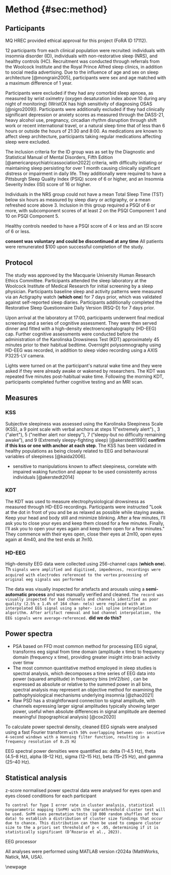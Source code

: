 # Method {#sec:method}

## Participants

MQ HREC provided ethical approval for this project (FoRA ID 17112).

12 participants from each clinical population were recruited: individuals with insomnia disorder (ID), individuals with non-restorative sleep (NRS), and healthy controls (HC). Recruitment was conducted through referrals from the Woolcock Institute and the Royal Prince Alfred sleep clinics, in addition to social media advertising. Due to the influence of age and sex on sleep architecture [@mongrain2005], participants were sex and age matched with a maximum difference of 1 year. 

Participants were excluded if they had any comorbid sleep apnoea, as measured by wrist oximetry (oxygen desaturation index above 10 during any night of monitoring) (WristOX has high sensitivity of diagnosing OSAS [@nigro2009]). Participants were additionally excluded if they had clinically significant depression or anxiety scores as measured through the DASS-21, heavy alcohol use, pregnancy, circadian rhythm disruption through shift work or recent international travel, or a natural sleep time that of less than 6 hours or outside the hours of 21:30 and 8:00. As medications are known to affect sleep architecture, participants taking regular medications affecting sleep were excluded. 

The inclusion criteria for the ID group was as set by the Diagnostic and Statistical Manual of Mental Disorders, Fifth Edition [@americanpsychiatricassociation2022] criteria, with difficulty initiating or maintaining sleep persisting for over 1 month causing clinically significant distress or impairment in daily life. They additionally were required to have a Pittsburgh Sleep Quality Index (PSIQ) score of 6 or higher, and an Insomnia Severity Index (ISI) score of 16 or higher.

Individuals in the NRS group could not have a mean Total Sleep Time (TST) below six hours as measured by sleep diary or actigraphy, or a mean refreshed score above 3. Inclusion in this group required a PSQI of 6 or more, with subcomponent scores of at least 2 on the PSQI Component 1 and 10 on PSQI Component 5. 

Healthy controls needed to have a PSQI score of 4 or less and an ISI score of 6 or less.

**consent was voluntary and could be discontinued at any time** All patients were remunerated $100 upon successful completion of the study. 


## Protocol

The study was approved by the Macquarie University Human Research Ethics Committee. Participants attended the sleep laboratory at the Woolcock Institute of Medical Research for initial screening by a sleep physician. Participants baseline sleep and activity patterns were measured via an Actigraphy watch (**which one**) for 7 days prior, which was validated against self-reported sleep diaries. Participants additionally completed the Restorative Sleep Questionnaire Daily Version (RSQ-D) for 7 days prior. 

Upon arrival at the laboratory at 17:00, participants underwent final medical screening and a series of cognitive assessment. They were then served dinner and fitted with a high-density electroencephalography (HD-EEG) cap. Further cognitive assessments were conducted before the administration of the Karolinska Drowsiness Test (KDT) approximately 45 minutes prior to their habitual bedtime. Overnight polysomnography using HD-EEG was recorded, in addition to sleep video recording using a AXIS P3225-LV camera. 

Lights were turned on at the participant's natural wake time and they were asked if they were already awake or wakened by researchers. The KDT was repeated five minutes post-habitual wake time. Following the morning KDT, participants completed further cognitive testing and an MRI scan. 

## Measures

### KSS

Subjective sleepiness was assessed using the Karolinska Sleepiness Scale (KSS), a 9 point scale with verbal anchors at steps 1("extremely alert")., 3 ("alert"), 5 ("neither alert nor sleepy"), 7 (“sleepy-but no difficulty remaining awake”), and 9 (Extremely sleepy-fighting sleep) [@akerstedt1990] **confirm if this kss or one with anchor at each step**. The KSS has been vaidated in healthy populations as being closely related to EEG and behavioural variables of sleepiness [@kaida2006]. 

  - sensitive to manipulations known to affect sleepiness, correlate with impaired waking function and appear to be used consistently across individuals [@akerstedt2014]

### KDT

The KDT was used to measure electrophysiological drowsiness as measured through HD-EEG recordings. Participants were instructed "Look at the dot in front of you and be as relaxed as possible while staying awake. Keep your head and body still and minimize blinking. After a few minutes, I’ll ask you to close your eyes and keep them closed for a few minutes. Finally, I’ll ask you to open your eyes again and keep them open for a few minutes." They commence with their eyes open, close their eyes at 2m10, open eyes again at 4m40, and the test ends at 7m10.



### HD-EEG
High-density EEG data were collected using 256-channel caps (**which one**). Th
        ```signals were amplified and digitised, impedences, recordings were acquired with electrodes referenced to the vertex```
        ``` processing of original eeg signals was performed ```

The data was visually inspected for artefacts and arousals using a **semi-automatic process** and was manually verified and cleaned. 
      ```The record was visually inspected for bad channels and channels identified as poor quality (2.5% ± 1.4% of 164 chan- nels) were replaced with an interpolated EEG signal using a spher- ical spline interpolation algorithm. After artifact removal and bad channel interpolation, the EEG signals were average-referenced.``` **did we do this?**
      
## Power spectra

- PSA based on FFD most common method for processing EEG signal, transforms eeg signal from time domain (amplitude x time) to frequency domain (frequency x time), providing greater insight into brain activity over timw
-  The most common quantitative method employed in sleep studies is spectral analysis, which decomposes a time series of EEG data into power  (squared amplitude) in frequency bins (mV2/bin) , can be expressed as absolute or relative to the summed power in all bins, spectral analysis may represent an objective method for examining the pathophysiological mechanisms underlying insomnia [@zhao2021]
- Raw PSD has a straightforward connection to signal amplitude, with channels expressing larger signal amplitudes typically showing larger power, useful when absolute differences in signal amplitude are deemed meaningful (topographical analysis) [@cox2020]

      
To calculate power spectral density, cleaned EEG signals were analysed using a fast Fourier transform ```with 50% overlapping between con- secutive 4-second windows with a Hanning filter function, resulting in a frequency resolution of 0.25 Hz``` 

EEG spectral power densities were quantified as: delta (1–4.5 Hz), theta (4.5–8 Hz), alpha (8–12 Hz), sigma (12–15 Hz), beta (15–25 Hz), and gamma (25–40 Hz). 

## Statistical analysis

z-score normalised power spectral data were analysed for eyes open and eyes closed conditions for each participant

```To control for Type I error rate in cluster analysis, statistical nonparametric mapping (SnPM) with the suprathreshold cluster test will be used. SnPM uses permutation tests (10 000 random shuffles of the data) to establish a distribution of cluster size findings that occur due to chance. This distribution can then be used to compare cluster size to the a priori set threshold of p < .05, determining if it is statistically significant (D’Rozario et al., 2023). ```

EEG processor 

All analyses were performed using MATLAB version r2024a (MathWorks, Natick, MA, USA). 


\newpage
   
